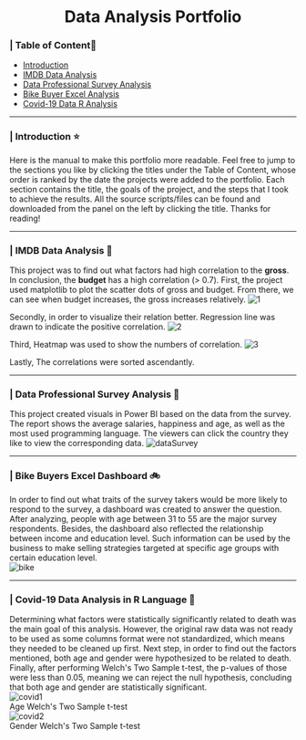 <h1 align="center">Data Analysis Portfolio</h1> 

### \| Table of Content📖 
  - [Introduction](#intro)
  - [IMDB Data Analysis](#Movies)
  - [Data Professional Survey Analysis](#ProfessionalSuvey)
  - [Bike Buyer Excel Analysis](#bikebuyer)
  - [Covid-19 Data R Analysis](#covid)

---

<a id="intro"></a>
### \| Introduction :star:
Here is the manual to make this portfolio more readable. Feel free to jump to the sections you like by clicking the titles under the Table of Content, whose order is ranked by the date the projects were added to the portfolio. Each section contains the title, the goals of the project, and the steps that I took to achieve the results. All the source scripts/files can be found and downloaded from the panel on the left by clicking the title. Thanks for reading!

---
 <!-- headings -->
 <a id="Movies"></a>
### \| IMDB Data Analysis :movie_camera:
This project was to find out what factors had high correlation to the **gross**. In conclusion, the **budget** has a high correlation (> 0.7). 
First, the project used matplotlib to plot the scatter dots of gross and budget. From there, we can see when budget increases, the gross increases relatively. 
![1](https://github.com/Emeryli/DataAnalysis/assets/71569536/453a884a-a269-4bb1-962c-87b055c9e546)

Secondly, in order to visualize their relation better. Regression line was drawn to indicate the positive correlation.
![2](https://github.com/Emeryli/DataAnalysis/assets/71569536/87cc2c2f-808f-4483-ae38-38fa60ab601d)

Third, Heatmap was used to show the numbers of correlation.
![3](https://github.com/Emeryli/DataAnalysis/assets/71569536/6c4a3535-e4b2-4557-9332-442001bc3308)

Lastly, The correlations were sorted ascendantly.

---

<a id="ProfessionalSuvey"></a>
### \| Data Professional Survey Analysis :pencil:
This project created visuals in Power BI based on the data from the survey. The report shows the average salaries, happiness and age, as well as the most used programming language. The viewers can click the country they like to view the corresponding data. 
![dataSurvey](https://github.com/Emeryli/DataAnalysis/assets/71569536/55be7fd0-6e70-4a37-85eb-6a491c064c2a)

---

<a id="bikebuyer"></a>
### \| Bike Buyers Excel Dashboard 🚲
In order to find out what traits of the survey takers would be more likely to respond to the survey, a dashboard was created to answer the question. After analyzing, people with age between 31 to 55 are the major survey respondents. Besides, the dashboard also reflected the relationship between income and education level. Such information can be used by the business to make selling strategies targeted at specific age groups with certain education level.  
![bike](https://github.com/Emeryli/DataAnalysis/assets/71569536/20b1d1c2-9def-4dd8-a4a2-4746e76bed95)

---

<a id="covid"></a>
### \| Covid-19 Data Analysis in R Language 🦠
Determining what factors were statistically significantly related to death was the main goal of this analysis. However, the original raw data was not ready to be used as some columns format were not standardized, which means they needed to be cleaned up first. Next step, in order to find out the factors mentioned, both age and gender were hypothesized to be related to death. Finally, after performing Welch's Two Sample t-test, the p-values of those were less than 0.05, meaning we can reject the null hypothesis, concluding that both age and gender are statistically significant.<br />
![covid1](https://github.com/Emeryli/DataAnalysis/assets/71569536/ebe32233-c721-48bf-b06b-34c3e8794eb5) <br />Age Welch's Two Sample t-test
<br />
![covid2](https://github.com/Emeryli/DataAnalysis/assets/71569536/8dea01af-4a69-451f-b293-9827cd87b628)
<br />Gender Welch's Two Sample t-test




